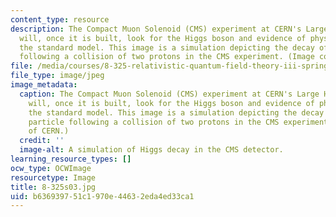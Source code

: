```yaml
---
content_type: resource
description: The Compact Muon Solenoid (CMS) experiment at CERN's Large Hadron Collider
  will, once it is built, look for the Higgs boson and evidence of physics beyond
  the standard model. This image is a simulation depicting the decay of a Higgs particle
  following a collision of two protons in the CMS experiment. (Image courtesy of CERN.)
file: /media/courses/8-325-relativistic-quantum-field-theory-iii-spring-2007/b636939751c1970e44632eda4ed33ca1_8-325s03.jpg
file_type: image/jpeg
image_metadata:
  caption: The Compact Muon Solenoid (CMS) experiment at CERN's Large Hadron Collider
    will, once it is built, look for the Higgs boson and evidence of physics beyond
    the standard model. This image is a simulation depicting the decay of a Higgs
    particle following a collision of two protons in the CMS experiment. (Image courtesy
    of CERN.)
  credit: ''
  image-alt: A simulation of Higgs decay in the CMS detector.
learning_resource_types: []
ocw_type: OCWImage
resourcetype: Image
title: 8-325s03.jpg
uid: b6369397-51c1-970e-4463-2eda4ed33ca1
---
```


